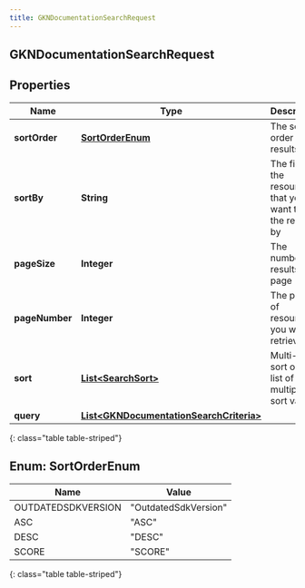 ```yaml
---
title: GKNDocumentationSearchRequest
---
```


## GKNDocumentationSearchRequest

## Properties

| Name           | Type                                                                                                     | Description                                                    | Notes      |
| -------------- | -------------------------------------------------------------------------------------------------------- | -------------------------------------------------------------- | ---------- |
| **sortOrder**  | [**SortOrderEnum**](#SortOrderEnum)<!---->                                                               | The sort order for results                                     | [optional] |
| **sortBy**     | <!----><!---->**String**<!---->                                                                          | The field in the resource that you want to sort the results by | [optional] |
| **pageSize**   | <!----><!---->**Integer**<!---->                                                                         | The number of results per page                                 | [optional] |
| **pageNumber** | <!----><!---->**Integer**<!---->                                                                         | The page of resources you want to retrieve                     | [optional] |
| **sort**       | <!----><!---->[**List&lt;SearchSort&gt;**](SearchSort.md)<!---->                                         | Multi-value sort order, list of multiple sort values           | [optional] |
| **query**      | <!----><!---->[**List&lt;GKNDocumentationSearchCriteria&gt;**](GKNDocumentationSearchCriteria.md)<!----> |                                                                | [optional] |

{: class="table table-striped"}

<a name="SortOrderEnum"></a>

## Enum: SortOrderEnum

| Name               | Value                          |
| ------------------ | ------------------------------ |
| OUTDATEDSDKVERSION | &quot;OutdatedSdkVersion&quot; |
| ASC                | &quot;ASC&quot;                |
| DESC               | &quot;DESC&quot;               |
| SCORE              | &quot;SCORE&quot;              |

{: class="table table-striped"}
